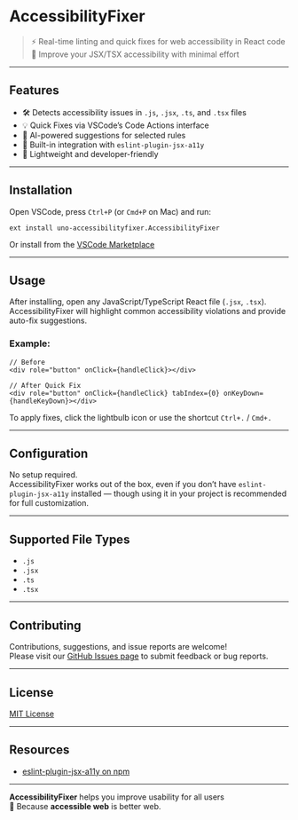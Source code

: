 # AccessibilityFixer

> ⚡ Real-time linting and quick fixes for web accessibility in React code  
> 🚀 Improve your JSX/TSX accessibility with minimal effort

---

## Features

- 🛠️ Detects accessibility issues in `.js`, `.jsx`, `.ts`, and `.tsx` files
- 💡 Quick Fixes via VSCode’s Code Actions interface
- 🤖 AI-powered suggestions for selected rules
- 🔧 Built-in integration with `eslint-plugin-jsx-a11y`
- 🧠 Lightweight and developer-friendly

---

## Installation

Open VSCode, press `Ctrl+P` (or `Cmd+P` on Mac) and run:

```
ext install uno-accessibilityfixer.AccessibilityFixer
```

Or install from the [VSCode Marketplace](https://marketplace.visualstudio.com/items?itemName=uno-accessibilityfixer.AccessibilityFixer)

---

## Usage

After installing, open any JavaScript/TypeScript React file (`.jsx`, `.tsx`).  
AccessibilityFixer will highlight common accessibility violations and provide auto-fix suggestions.

### Example:

```tsx
// Before
<div role="button" onClick={handleClick}></div>

// After Quick Fix
<div role="button" onClick={handleClick} tabIndex={0} onKeyDown={handleKeyDown}></div>
```

To apply fixes, click the lightbulb icon or use the shortcut `Ctrl+.` / `Cmd+.`

---

## Configuration

No setup required.  
AccessibilityFixer works out of the box, even if you don’t have `eslint-plugin-jsx-a11y` installed — though using it in your project is recommended for full customization.

---

## Supported File Types

- `.js`
- `.jsx`
- `.ts`
- `.tsx`

---

## Contributing

Contributions, suggestions, and issue reports are welcome!  
Please visit our [GitHub Issues page](https://github.com/osdev-challenge/AccessibilityFixer/issues) to submit feedback or bug reports.

---

## License

[MIT License](./LICENSE.txt)

---

## Resources

- [eslint-plugin-jsx-a11y on npm](https://www.npmjs.com/package/eslint-plugin-jsx-a11y)

---

**AccessibilityFixer** helps you improve usability for all users  
💬 Because **accessible web** is better web.
